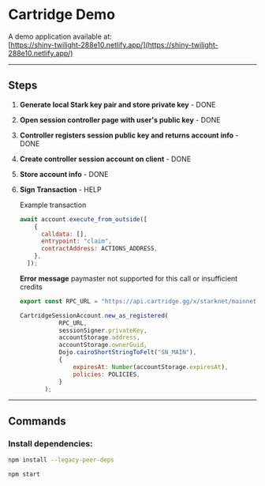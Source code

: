 # Cartridge Demo

A demo application available at:  
[https://shiny-twilight-288e10.netlify.app/](https://shiny-twilight-288e10.netlify.app/)

---

## Steps

1. **Generate local Stark key pair and store private key** - DONE

2. **Open session controller page with user's public key** - DONE

3. **Controller registers session public key and returns account info** - DONE

4. **Create controller session account on client** - DONE

5. **Store account info** - DONE

6. **Sign Transaction** - HELP

    Example transaction

    ```javascript    
    await account.execute_from_outside([
        {
          calldata: [],
          entrypoint: "claim",
          contractAddress: ACTIONS_ADDRESS,
        },
      ]);
    ```

    **Error message** 
    paymaster not supported for this call or insufficient credits

     ```javascript 
     export const RPC_URL = "https://api.cartridge.gg/x/starknet/mainnet?paymaster=false";

    CartridgeSessionAccount.new_as_registered(
                RPC_URL,
                sessionSigner.privateKey,
                accountStorage.address,
                accountStorage.ownerGuid,
                Dojo.cairoShortStringToFelt("SN_MAIN"),
                {
                    expiresAt: Number(accountStorage.expiresAt),
                    policies: POLICIES,
                }
            );
     ```

---

## Commands

### Install dependencies:

```bash
npm install --legacy-peer-deps

npm start




